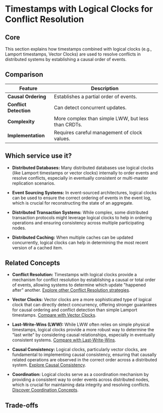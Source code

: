 # Timestamps with Logical Clocks for Conflict Resolution

## Core

This section explains how timestamps combined with logical clocks (e.g., Lamport timestamps, Vector Clocks) are used to resolve conflicts in distributed systems by establishing a causal order of events.

## Comparison

| Feature | Description |
|---|---|
| **Causal Ordering** | Establishes a partial order of events. |
| **Conflict Detection** | Can detect concurrent updates. |
| **Complexity** | More complex than simple LWW, but less than CRDTs. |
| **Implementation** | Requires careful management of clock values. |

## Which service use it?



-   **Distributed Databases:** Many distributed databases use logical clocks (like Lamport timestamps or vector clocks) internally to order events and resolve conflicts, especially in eventually consistent or multi-master replication scenarios.

-   **Event Sourcing Systems:** In event-sourced architectures, logical clocks can be used to ensure the correct ordering of events in the event log, which is crucial for reconstructing the state of an aggregate.

-   **Distributed Transaction Systems:** While complex, some distributed transaction protocols might leverage logical clocks to help in ordering operations and ensuring consistency across multiple participating nodes.

-   **Distributed Caching:** When multiple caches can be updated concurrently, logical clocks can help in determining the most recent version of a cached item.

## Related Concepts

-   **Conflict Resolution:** Timestamps with logical clocks provide a mechanism for conflict resolution by establishing a causal or total order of events, allowing systems to determine which update "happened after" another. [Explore other Conflict Resolution strategies](../README.md).

-   **Vector Clocks:** Vector clocks are a more sophisticated type of logical clock that can directly detect concurrency, offering stronger guarantees for causal ordering and conflict detection than simple Lamport timestamps. [Compare with Vector Clocks](../vector-clocks/README.md).

-   **Last-Write-Wins (LWW):** While LWW often relies on simple physical timestamps, logical clocks provide a more robust way to determine the "last write" by considering causal relationships, especially in eventually consistent systems. [Compare with Last-Write-Wins](../last-write-wins/README.md).

-   **Causal Consistency:** Logical clocks, particularly vector clocks, are fundamental to implementing causal consistency, ensuring that causally related operations are observed in the correct order across a distributed system. [Explore Causal Consistency](../../consistency-models/causal-consistency/README.md).

-   **Coordination:** Logical clocks serve as a coordination mechanism by providing a consistent way to order events across distributed nodes, which is crucial for maintaining data integrity and resolving conflicts. [Discover Coordination Concepts](../../coordination/README.md).

## Trade-offs
